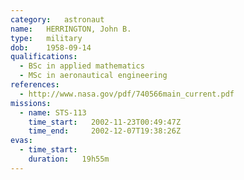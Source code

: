 ```yaml
---
category:	astronaut
name:	HERRINGTON, John B.
type:	military
dob:	1958-09-14
qualifications:
  - BSc in applied mathematics
  - MSc in aeronautical engineering
references:
  - http://www.nasa.gov/pdf/740566main_current.pdf
missions:
  - name: STS-113
    time_start:   2002-11-23T00:49:47Z
    time_end:     2002-12-07T19:38:26Z
evas:
  - time_start: 
    duration:   19h55m
---
```

